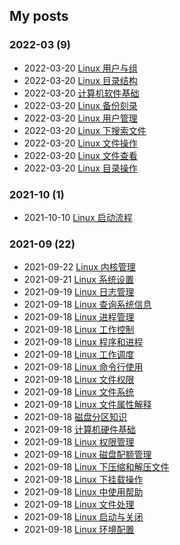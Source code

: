 ## My posts  
### **2022-03** (9)  
- 2022-03-20 [Linux 用户与组](https://blog.x2b.net/2592592171/)  
- 2022-03-20 [Linux 目录结构](https://blog.x2b.net/4087499240/)  
- 2022-03-20 [计算机软件基础](https://blog.x2b.net/2759544459/)  
- 2022-03-20 [Linux 备份刻录](https://blog.x2b.net/3733482185/)  
- 2022-03-20 [Linux 用户管理](https://blog.x2b.net/3199649610/)  
- 2022-03-20 [Linux 下搜索文件](https://blog.x2b.net/3570307132/)  
- 2022-03-20 [Linux 文件操作](https://blog.x2b.net/3891118029/)  
- 2022-03-20 [Linux 文件查看](https://blog.x2b.net/1251081056/)  
- 2022-03-20 [Linux 目录操作](https://blog.x2b.net/735422586/)  
  
  
### **2021-10** (1)  
- 2021-10-10 [Linux 启动流程](https://blog.x2b.net/4291230975/)  
  
  
### **2021-09** (22)  
- 2021-09-22 [Linux 内核管理](https://blog.x2b.net/3262096821/)  
- 2021-09-21 [Linux 系统设置](https://blog.x2b.net/3511703514/)  
- 2021-09-19 [Linux 日志管理](https://blog.x2b.net/808925609/)  
- 2021-09-18 [Linux 查询系统信息](https://blog.x2b.net/741506456/)  
- 2021-09-18 [Linux 进程管理](https://blog.x2b.net/1804980384/)  
- 2021-09-18 [Linux 工作控制](https://blog.x2b.net/517799084/)  
- 2021-09-18 [Linux 程序和进程](https://blog.x2b.net/630034191/)  
- 2021-09-18 [Linux 工作调度](https://blog.x2b.net/3847284551/)  
- 2021-09-18 [Linux 命令行使用](https://blog.x2b.net/1784829336/)  
- 2021-09-18 [Linux 文件权限](https://blog.x2b.net/46662635/)  
- 2021-09-18 [Linux 文件系统](https://blog.x2b.net/2794564793/)  
- 2021-09-18 [Linux 文件属性解释](https://blog.x2b.net/1872252014/)  
- 2021-09-18 [磁盘分区知识](https://blog.x2b.net/3200821655/)  
- 2021-09-18 [计算机硬件基础](https://blog.x2b.net/3847559470/)  
- 2021-09-18 [Linux 权限管理](https://blog.x2b.net/2354164977/)  
- 2021-09-18 [Linux 磁盘配额管理](https://blog.x2b.net/3427262780/)  
- 2021-09-18 [Linux 下压缩和解压文件](https://blog.x2b.net/635683850/)  
- 2021-09-18 [Linux 下挂载操作](https://blog.x2b.net/848908018/)  
- 2021-09-18 [Linux 中使用帮助](https://blog.x2b.net/4039294623/)  
- 2021-09-18 [Linux 文件处理](https://blog.x2b.net/3847284551/)  
- 2021-09-18 [Linux 启动与关闭](https://blog.x2b.net/3107904477/)  
- 2021-09-18 [Linux 环境配置](https://blog.x2b.net/1849958032/)  
  
